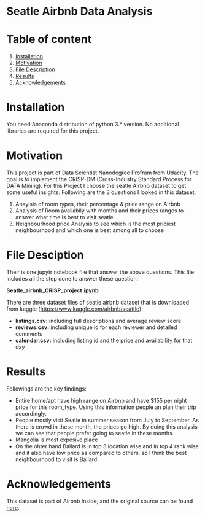 # Seatle Airbnb Data Analysis

# Table of content
1. [Installation](#Installation)
2. [Motivation](#Motivation)
3. [File Description](#FileDesciption)
4. [Results](#Results)
5. [Acknowledgements](#Acknowledgements)

<a name="Installation"></a>
# Installation

You need Anaconda distribution of python 3.* version. No additional libraries are required for this project.

<a name="Motivation"></a>
# Motivation

This project is part of Data Scientist Nanodegree Profram from Udacity. The goal is to implement the CRISP-DM (Cross-Industry Standard Process for DATA Mining). For this Project I choose the seatle Airbnb dataset to get some useful insights. Following are the 3 questions I looked in this dataset.

1. Anaylsis of room types, their percentage & price range on Airbnb
2. Analysis of Room availabily with months and their prices ranges to answer what time is best to visit seatle
3. Neighbourhood price Analysis to see which is the most priciest neighbourhood and which one is best among all to choose

<a name="FileDesciption"></a>
# File Desciption

Their is one jupytr notebook file that answer the above questions. This file includes all the step done to answer these question.

**Seatle_airbnb_CRISP_project.ipynb**


There are three dataset files of seatle airbnb dataset that is downloaded from kaggle (https://www.kaggle.com/airbnb/seattle)

* **listings.csv:** including full descriptions and average review score
* **reviews.csv:** including unique id for each reviewer and detailed comments
* **calendar.csv:** including listing id and the price and availability for that day

<a name="Results"></a>
# Results

Followings are the key findings:

* Entire home/apt have high range on Airbnb and have $155 per night price for this room_type. Using this information people an plan their trip accordingly.
* People mostly visit Seatle in summer season from July to September. As there is crowd in these month, the prices go high. By doing this analysis we can see that people prefer going to seatle in these months.
* Mangolia is most expesive place 
* On the ohter hand Ballard is in top 3 location wise and in top 4 rank wise and it also have low price as compared to others. so I think the best neighbourhood to visit is Ballard. 

<a name="Acknowledgements"></a>
# Acknowledgements

This dataset is part of Airbnb Inside, and the original source can be found [here](https://www.kaggle.com/airbnb/seattle).
